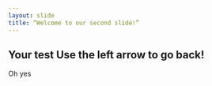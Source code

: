 ```yaml
---
layout: slide
title: “Welcome to our second slide!”
---
```

Your test
Use the left arrow to go back!
---
Oh yes
